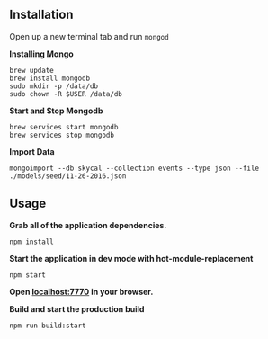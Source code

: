 ## Installation

Open up a new terminal tab and run `mongod`

**Installing Mongo**
```
brew update
brew install mongodb
sudo mkdir -p /data/db
sudo chown -R $USER /data/db
```
**Start and Stop Mongodb**
```
brew services start mongodb
brew services stop mongodb
```

**Import Data**
```
mongoimport --db skycal --collection events --type json --file ./models/seed/11-26-2016.json
```

## Usage
**Grab all of the application dependencies.**
```
npm install
```

**Start the application in dev mode with hot-module-replacement**
```
npm start
```

**Open <localhost:7770> in your browser.**


**Build and start the production build**
```
npm run build:start
```
